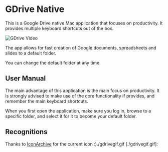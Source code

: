 # GDrive Native
This is a Google Drive native Mac application that focuses on productivity. It provides multiple keyboard shortcuts out of the box.

![GDrive Video](https://github.com/axsauze/google-drive-native-mac-app/gdrivegif.gif)

The app allows for fast creation of Google documents, spreadsheets and slides to a default folder.

You can change the default folder at any time.

## User Manual
The main advantage of this application is the main focus on productivity. It is strongly advised to make use of the core functionality if provides, and remember the main keyboard shortcuts.

When you first open the application, make sure you log in, browse to a specific folder, and select it for it to become your default folder.

## Recognitions

Thanks to [IconArchive](http://icons8.com) for the current icon :)./gdrivegif.gif
[./gdrivegif.gif]: 
